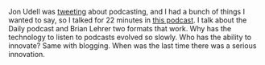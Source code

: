 Jon Udell was <a href="https://twitter.com/judell/status/1305922066617491456">tweeting</a> about podcasting, and I had a bunch of things I wanted to say, so I talked for 22 minutes in <a href="http://scripting.com/2020/09/15/whyIsPodcastingSoPrimitive.m4a">this podcast</a>. I talk about the Daily podcast and Brian Lehrer two formats that work. Why has the technology to listen to podcasts evolved so slowly. Who has the ability to innovate? Same with blogging. When was the last time there was a serious innovation. 
